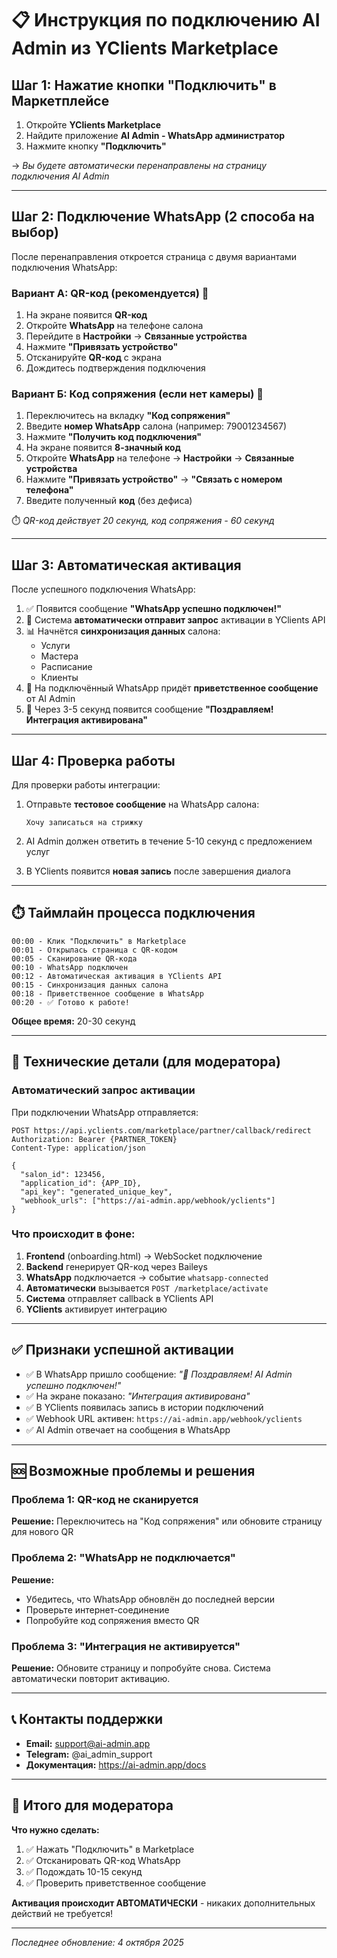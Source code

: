 # 📋 Инструкция по подключению AI Admin из YClients Marketplace

## Шаг 1: Нажатие кнопки "Подключить" в Маркетплейсе

1. Откройте **YClients Marketplace**
2. Найдите приложение **AI Admin - WhatsApp администратор**
3. Нажмите кнопку **"Подключить"**

→ *Вы будете автоматически перенаправлены на страницу подключения AI Admin*

---

## Шаг 2: Подключение WhatsApp (2 способа на выбор)

После перенаправления откроется страница с двумя вариантами подключения WhatsApp:

### Вариант А: QR-код (рекомендуется) 📱

1. На экране появится **QR-код**
2. Откройте **WhatsApp** на телефоне салона
3. Перейдите в **Настройки** → **Связанные устройства**
4. Нажмите **"Привязать устройство"**
5. Отсканируйте **QR-код** с экрана
6. Дождитесь подтверждения подключения

### Вариант Б: Код сопряжения (если нет камеры) 🔢

1. Переключитесь на вкладку **"Код сопряжения"**
2. Введите **номер WhatsApp** салона (например: 79001234567)
3. Нажмите **"Получить код подключения"**
4. На экране появится **8-значный код**
5. Откройте **WhatsApp** на телефоне → **Настройки** → **Связанные устройства**
6. Нажмите **"Привязать устройство"** → **"Связать с номером телефона"**
7. Введите полученный **код** (без дефиса)

⏱️ *QR-код действует 20 секунд, код сопряжения - 60 секунд*

---

## Шаг 3: Автоматическая активация

После успешного подключения WhatsApp:

1. ✅ Появится сообщение **"WhatsApp успешно подключен!"**
2. 🔄 Система **автоматически отправит запрос** активации в YClients API
3. 📊 Начнётся **синхронизация данных** салона:
   - Услуги
   - Мастера
   - Расписание
   - Клиенты
4. 📱 На подключённый WhatsApp придёт **приветственное сообщение** от AI Admin
5. 🎉 Через 3-5 секунд появится сообщение **"Поздравляем! Интеграция активирована"**

---

## Шаг 4: Проверка работы

Для проверки работы интеграции:

1. Отправьте **тестовое сообщение** на WhatsApp салона:
   ```
   Хочу записаться на стрижку
   ```

2. AI Admin должен ответить в течение 5-10 секунд с предложением услуг

3. В YClients появится **новая запись** после завершения диалога

---

## ⏱️ Таймлайн процесса подключения

```
00:00 - Клик "Подключить" в Marketplace
00:01 - Открылась страница с QR-кодом
00:05 - Сканирование QR-кода
00:10 - WhatsApp подключен
00:12 - Автоматическая активация в YClients API
00:15 - Синхронизация данных салона
00:18 - Приветственное сообщение в WhatsApp
00:20 - ✅ Готово к работе!
```

**Общее время:** 20-30 секунд

---

## 🔧 Технические детали (для модератора)

### Автоматический запрос активации

При подключении WhatsApp отправляется:

```http
POST https://api.yclients.com/marketplace/partner/callback/redirect
Authorization: Bearer {PARTNER_TOKEN}
Content-Type: application/json

{
  "salon_id": 123456,
  "application_id": {APP_ID},
  "api_key": "generated_unique_key",
  "webhook_urls": ["https://ai-admin.app/webhook/yclients"]
}
```

### Что происходит в фоне:

1. **Frontend** (onboarding.html) → WebSocket подключение
2. **Backend** генерирует QR-код через Baileys
3. **WhatsApp** подключается → событие `whatsapp-connected`
4. **Автоматически** вызывается `POST /marketplace/activate`
5. **Система** отправляет callback в YClients API
6. **YClients** активирует интеграцию

---

## ✅ Признаки успешной активации

- ✅ В WhatsApp пришло сообщение: *"🎉 Поздравляем! AI Admin успешно подключен!"*
- ✅ На экране показано: *"Интеграция активирована"*
- ✅ В YClients появилась запись в истории подключений
- ✅ Webhook URL активен: `https://ai-admin.app/webhook/yclients`
- ✅ AI Admin отвечает на сообщения в WhatsApp

---

## 🆘 Возможные проблемы и решения

### Проблема 1: QR-код не сканируется
**Решение:** Переключитесь на "Код сопряжения" или обновите страницу для нового QR

### Проблема 2: "WhatsApp не подключается"
**Решение:**
- Убедитесь, что WhatsApp обновлён до последней версии
- Проверьте интернет-соединение
- Попробуйте код сопряжения вместо QR

### Проблема 3: "Интеграция не активируется"
**Решение:** Обновите страницу и попробуйте снова. Система автоматически повторит активацию.

---

## 📞 Контакты поддержки

- **Email:** support@ai-admin.app
- **Telegram:** @ai_admin_support
- **Документация:** https://ai-admin.app/docs

---

## 🎯 Итого для модератора

**Что нужно сделать:**
1. ✅ Нажать "Подключить" в Marketplace
2. ✅ Отсканировать QR-код WhatsApp
3. ✅ Подождать 10-15 секунд
4. ✅ Проверить приветственное сообщение

**Активация происходит АВТОМАТИЧЕСКИ** - никаких дополнительных действий не требуется!

---

*Последнее обновление: 4 октября 2025*
